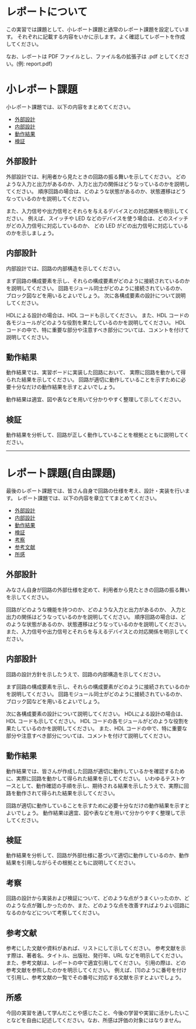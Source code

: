 # レポートについて

この実習では課題として、小レポート課題と通常のレポート課題を設定しています。
それぞれに記載する内容をいかに示します。よく確認してレポートを作成してください。

なお、レポートは PDF ファイルとし、ファイル名の拡張子は .pdf としてください。(例: report.pdf)


# 小レポート課題

小レポート課題では、以下の内容をまとめてください。

- [外部設計](#外部設計)
- [内部設計](#内部設計)
- [動作結果](#動作結果)
- [検証](#検証)


## 外部設計

外部設計では、利用者から見たときの回路の振る舞いを示してください。
どのような入力と出力があるのか、入力と出力の関係はどうなっているのかを説明してください。
順序回路の場合は、どのような状態があるのか、状態遷移はどうなっているのかを説明してください。

また、入力信号や出力信号とそれらを与えるデバイスとの対応関係を明示してください。
例えば、スイッチや LED などのデバイスを使う場合は、どのスイッチがどの入力信号に対応しているのか、
どの LED がどの出力信号に対応しているのかを示しましょう。


## 内部設計

内部設計では、回路の内部構造を示してください。

まず回路の構成要素を示し、それらの構成要素がどのように接続されているのかを説明してください。
回路モジュール同士がどのように接続されているのか、ブロック図などを用いるとよいでしょう。
次に各構成要素の設計について説明してください。

HDLによる設計の場合は、HDL コードも示してください。
また、HDL コードの各モジュールがどのような役割を果たしているのかを説明してください。
HDL コードの中で、特に重要な部分や注意すべき部分については、コメントを付けて説明してください。


## 動作結果

動作結果では、実習ボードに実装した回路において、
実際に回路を動かして得られた結果を示してください。
回路が適切に動作していることを示すために必要十分なだけの動作結果を示すとよいでしょう。

動作結果は適宜、図や表などを用いて分かりやすく整理して示してください。


## 検証

動作結果を分析して、回路が正しく動作していることを根拠とともに説明してください。

---

# レポート課題(自由課題)

最後のレポート課題では、皆さん自身で回路の仕様を考え、設計・実装を行います。
レポート課題では、以下の内容を章立ててまとめてください。

- [外部設計](#外部設計-1)
- [内部設計](#内部設計-1)
- [動作結果](#動作結果-1)
- [検証](#検証-1)
- [考察](#考察)
- [参考文献](#参考文献)
- [所感](#所感)

## 外部設計

みなさん自身が回路の外部仕様を定めて、利用者から見たときの回路の振る舞いを示してください。

回路がどのような機能を持つのか、どのような入力と出力があるのか、
入力と出力の関係はどうなっているのかを説明してください。
順序回路の場合は、どのような状態があるのか、状態遷移はどうなっているのかを説明してください。
また、入力信号や出力信号とそれらを与えるデバイスとの対応関係を明示してください。

## 内部設計

回路の設計方針を示したうえで、回路の内部構造を示してください。

まず回路の構成要素を示し、それらの構成要素がどのように接続されているのかを説明してください。
回路モジュール同士がどのように接続されているのか、ブロック図などを用いるとよいでしょう。

次に各構成要素の設計について説明してください。
HDLによる設計の場合は、HDL コードも示してください。
HDL コードの各モジュールがどのような役割を果たしているのかを説明してください。
また、HDL コードの中で、特に重要な部分や注意すべき部分については、コメントを付けて説明してください。  

## 動作結果

動作結果では、皆さんが作成した回路が適切に動作しているかを確認するために、実際に回路を動かして得られた結果を示してください。
いわゆるテストケースとして、動作確認の手順を示し、期待される結果を示したうえで、実際に回路を動作されて得られた結果を示してください。

回路が適切に動作していることを示すために必要十分なだけの動作結果を示すとよいでしょう。
動作結果は適宜、図や表などを用いて分かりやすく整理して示してください。  

## 検証

動作結果を分析して、回路が外部仕様に基づいて適切に動作しているのか、動作結果を引用しながらその根拠とともに説明してください。

## 考察

回路の設計から実装および検証について、どのような点がうまくいったのか、どのような点が難しかったのか、また、どのような点を改善すればよりよい回路になるのかなどについて考察してください。

## 参考文献

参考にした文献や資料があれば、リストにして示してください。
参考文献を示す際は、著者名、タイトル、出版社、発行年、URL などを明示してください。
また、参考文献は、レポートの中で適宜引用してください。
引用の際は、どの参考文献を参照したのかを明示してください。
例えば、[1]のように番号を付けて引用し、参考文献の一覧でその番号に対応する文献を示すとよいでしょう。

## 所感

今回の実習を通して学んだことや感じたこと、今後の学習や実習に活かしたいことなどを自由に記述してください。なお、所感は評価の対象にはなりません。
